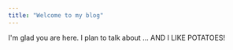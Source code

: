 ```yaml
---
title: "Welcome to my blog"
---
```


I'm glad you are here. I plan to talk about ...
AND I LIKE POTATOES!
